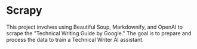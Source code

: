 # Scrapy

This project involves using Beautiful Soup, Markdownify, and OpenAI to scrape the "Technical Writing Guide by Google." The goal is to prepare and process the data to train a Technical Writer AI assistant.
